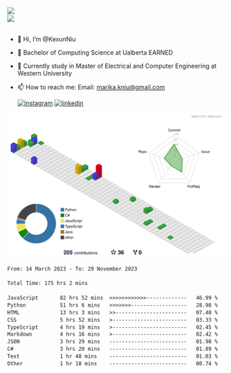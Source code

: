 <a href="https://github.com/anuraghazra/github-readme-stats">
  <img align="center" src="https://github-readme-stats.vercel.app/api?username=KexunNiu&show_icons=true" />
</a>
</br>
<a href="https://github.com/anuraghazra/github-readme-stats">
  <img align="center" src="https://github-readme-stats.vercel.app/api/top-langs/?username=KexunNiu" />
</a>

</br>
</br>

- 👋 Hi, I’m @KexunNiu
- 👀 Bachelor of Computing Science at Ualberta EARNED
- 🌱 Currently study in Master of Electrical and Computer Engineering at Western University
- 📫 How to reach me: Email: marika.kniu@gmail.com
  
  [![instagram](https://github.com/shikhar1020jais1/Git-Social/blob/master/Icons/Instagram1.png (Instagram))][1] [![linkedin](https://github.com/shikhar1020jais1/Git-Social/blob/master/Icons/LinkedIn1.png (LinkedIn))][2]

<!-- To Link your profile to the media buttons -->

[1]: https://www.instagram.com/barryn719_
[2]: https://www.linkedin.com/in/kexun-niu



![](./profile-3d-contrib/profile-gitblock.svg)

<!--START_SECTION:waka-->

```txt
From: 14 March 2023 - To: 29 November 2023

Total Time: 175 hrs 2 mins

JavaScript       82 hrs 52 mins  >>>>>>>>>>>>-------------   46.99 %
Python           51 hrs 6 mins   >>>>>>>------------------   28.98 %
HTML             13 hrs 3 mins   >>-----------------------   07.40 %
CSS              5 hrs 52 mins   >------------------------   03.33 %
TypeScript       4 hrs 19 mins   >------------------------   02.45 %
Markdown         4 hrs 16 mins   >------------------------   02.42 %
JSON             3 hrs 29 mins   -------------------------   01.98 %
C#               3 hrs 20 mins   -------------------------   01.89 %
Text             1 hr 48 mins    -------------------------   01.03 %
Other            1 hr 18 mins    -------------------------   00.74 %
```

<!--END_SECTION:waka-->

